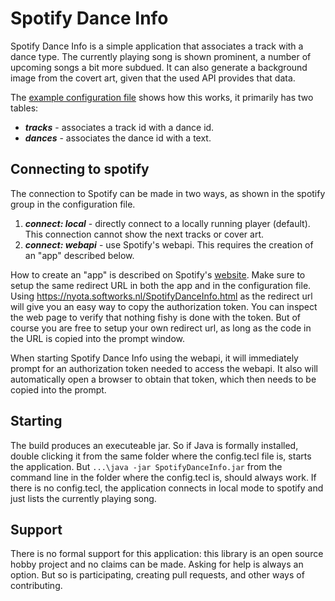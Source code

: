 # Spotify Dance Info

Spotify Dance Info is a simple application that associates a track with a dance type.
The currently playing song is shown prominent, a number of upcoming songs a bit more subdued.
It can also generate a background image from the covert art, given that the used API provides that data.

The [example configuration file](src/main/resources/example.config.tecl) shows how this works, 
it primarily has two tables:
* _**tracks**_ - associates a track id with a dance id.
* _**dances**_ - associates the dance id with a text.

## Connecting to spotify
The connection to Spotify can be made in two ways, as shown in the spotify group in the configuration file.
1. _**connect: local**_ - directly connect to a locally running player (default). This connection cannot show the next tracks or cover art.
2. _**connect: webapi**_ - use Spotify's webapi. This requires the creation of an "app" described below.

How to create an "app" is described on Spotify's [website](https://developer.spotify.com/documentation/web-api/tutorials/getting-started#create-an-app).
Make sure to setup the same redirect URL in both the app and in the configuration file.
Using https://nyota.softworks.nl/SpotifyDanceInfo.html as the redirect url will give you an easy way to copy the authorization token.
You can inspect the web page to verify that nothing fishy is done with the token. 
But of course you are free to setup your own redirect url, as long as the code in the URL is copied into the prompt window.

When starting Spotify Dance Info using the webapi, it will immediately prompt for an authorization token needed to access the webapi.
It also will automatically open a browser to obtain that token, which then needs to be copied into the prompt.

## Starting
The build produces an executeable jar. 
So if Java is formally installed, double clicking it from the same folder where the config.tecl file is, starts the application.
But `...\java -jar SpotifyDanceInfo.jar` from the command line in the folder where the config.tecl is, should always work.
If there is no config.tecl, the application connects in local mode to spotify and just lists the currently playing song.

## Support
There is no formal support for this application: this library is an open source hobby project and no claims can be made.
Asking for help is always an option. But so is participating, creating pull requests, and other ways of contributing.

